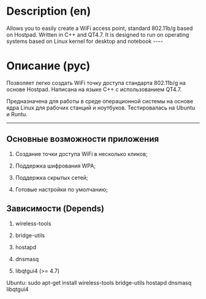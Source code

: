 # Description (en) #

Allows you to easily create a WiFi access point, standard 802.11b/g based on Hostpad.
Written in C++ and QT4.7.
It is designed to run on operating systems based on Linux kernel for desktop and notebook ----
# Описание (рус) #

Позволяет легко создать WiFi точку доступа стандарта 802.11b/g на основе Hostpad.
Написана на языке C++ с использованием QT4.7.

Предназначена для работы в среде операционной системы на основе ядра Linux для рабочих станций и ноутбуков. Тестировалась на Ubuntu и Runtu.


---

## Основные возможности приложения ##

1. Создание точки доступа WiFi в несколько кликов;

2. Поддержка шифрования WPA;

3. Поддержка скрытых сетей;

4. Готовые настройки по умолчанию;


## Зависимости (Depends) ##

1. wireless-tools

2. bridge-utils

3. hostapd

4. dnsmasq

5. libqtgui4 (>= 4.7)

Ubuntu:
sudo apt-get install wireless-tools bridge-utils hostapd dnsmasq libqtgui4